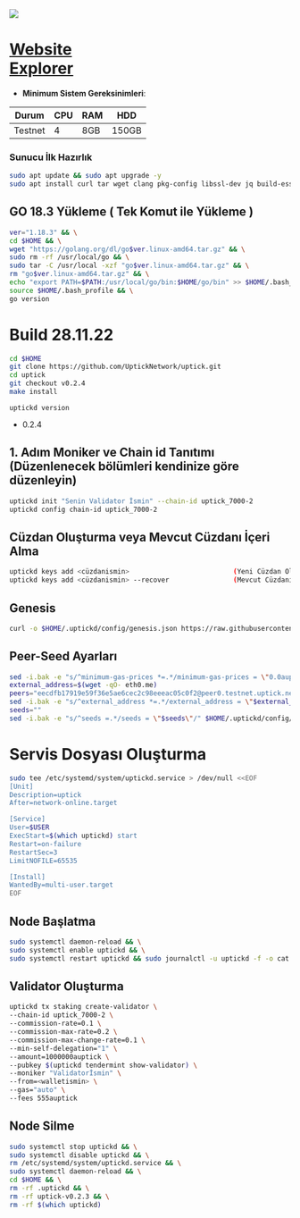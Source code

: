 <img src="https://miro.medium.com/max/1200/1*zjuHnPveUr7ZlLmj9lbGQw.jpeg" width="auto">
<p align="center">

[Website](https://uptick.network/ ) \
[Explorer](https://explorer.secardnode.com/uptick/staking)
=
- **Minimum Sistem Gereksinimleri**:

| Durum |CPU | RAM  | HDD  | 
|-----------|----|------|----------|
| Testnet   |   4| 8GB  | 150GB    |

### Sunucu İlk Hazırlık
```bash
sudo apt update && sudo apt upgrade -y
sudo apt install curl tar wget clang pkg-config libssl-dev jq build-essential bsdmainutils git make ncdu gcc git jq chrony liblz4-tool -y
```

## GO 18.3 Yükleme ( Tek Komut ile Yükleme )
```bash
ver="1.18.3" && \
cd $HOME && \
wget "https://golang.org/dl/go$ver.linux-amd64.tar.gz" && \
sudo rm -rf /usr/local/go && \
sudo tar -C /usr/local -xzf "go$ver.linux-amd64.tar.gz" && \
rm "go$ver.linux-amd64.tar.gz" && \
echo "export PATH=$PATH:/usr/local/go/bin:$HOME/go/bin" >> $HOME/.bash_profile && \
source $HOME/.bash_profile && \
go version
```

# Build 28.11.22
```bash
cd $HOME
git clone https://github.com/UptickNetwork/uptick.git
cd uptick
git checkout v0.2.4
make install
```

`uptickd version`
+ 0.2.4

## 1. Adım Moniker ve Chain id Tanıtımı (Düzenlenecek bölümleri kendinize göre düzenleyin)
```bash
uptickd init "Senin Validator İsmin" --chain-id uptick_7000-2
uptickd config chain-id uptick_7000-2
```

## Cüzdan Oluşturma veya Mevcut Cüzdanı İçeri Alma
```bash
uptickd keys add <cüzdanismin>                          (Yeni Cüzdan Oluşturma)
uptickd keys add <cüzdanismin> --recover                (Mevcut Cüzdanı İçeri Alma)
```

## Genesis
```bash
curl -o $HOME/.uptickd/config/genesis.json https://raw.githubusercontent.com/UptickNetwork/uptick-testnet/main/uptick_7000-2/genesis.json
```

## Peer-Seed Ayarları
```bash
sed -i.bak -e "s/^minimum-gas-prices *=.*/minimum-gas-prices = \"0.0auptick\"/;" ~/.uptickd/config/app.toml
external_address=$(wget -qO- eth0.me)
peers="eecdfb17919e59f36e5ae6cec2c98eeeac05c0f2@peer0.testnet.uptick.network:26656,178727600b61c055d9b594995e845ee9af08aa72@peer1.testnet.uptick.network:26656,f97a75fb69d3a5fe893dca7c8d238ccc0bd66a8f@uptick-seed.p2p.brocha.in:30554,94b63fddfc78230f51aeb7ac34b9fb86bd042a77@uptick-testnet-rpc.p2p.brocha.in:30556,902a93963c96589432ee3206944cdba392ae5c2d@65.108.42.105:27656"
sed -i.bak -e "s/^external_address *=.*/external_address = \"$external_address:26656\"/; s/^persistent_peers *=.*/persistent_peers = \"$peers\"/" $HOME/.uptickd/config/config.toml
seeds=""
sed -i.bak -e "s/^seeds =.*/seeds = \"$seeds\"/" $HOME/.uptickd/config/config.toml
```

# Servis Dosyası Oluşturma
```bash
sudo tee /etc/systemd/system/uptickd.service > /dev/null <<EOF
[Unit]
Description=uptick
After=network-online.target

[Service]
User=$USER
ExecStart=$(which uptickd) start
Restart=on-failure
RestartSec=3
LimitNOFILE=65535

[Install]
WantedBy=multi-user.target
EOF
```

## Node Başlatma
```bash
sudo systemctl daemon-reload && \
sudo systemctl enable uptickd && \
sudo systemctl restart uptickd && sudo journalctl -u uptickd -f -o cat
```

## Validator Oluşturma
```bash
uptickd tx staking create-validator \
--chain-id uptick_7000-2 \
--commission-rate=0.1 \
--commission-max-rate=0.2 \
--commission-max-change-rate=0.1 \
--min-self-delegation="1" \
--amount=1000000auptick \
--pubkey $(uptickd tendermint show-validator) \
--moniker "Validatorİsmin" \
--from=<walletismin> \
--gas="auto" \
--fees 555auptick
```

## Node Silme
```bash
sudo systemctl stop uptickd && \
sudo systemctl disable uptickd && \
rm /etc/systemd/system/uptickd.service && \
sudo systemctl daemon-reload && \
cd $HOME && \
rm -rf .uptickd && \
rm -rf uptick-v0.2.3 && \
rm -rf $(which uptickd)
```
